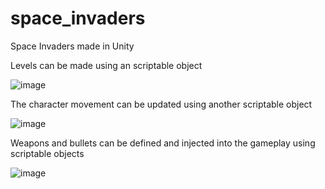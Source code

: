 # space_invaders
Space Invaders made in Unity

Levels can be made using an scriptable object

![image](https://user-images.githubusercontent.com/97065356/148114910-fede67fc-ffc0-4b3d-a20e-7bdfb81515b0.png)

The character movement can be updated using another scriptable object

![image](https://user-images.githubusercontent.com/97065356/148115106-62bc6223-6c9b-447f-8cf8-3bd3378ca967.png)

Weapons and bullets can be defined and injected into the gameplay using scriptable objects

![image](https://user-images.githubusercontent.com/97065356/148115246-4f18c30f-bdc4-40cc-87ee-a38086ab89e4.png)

